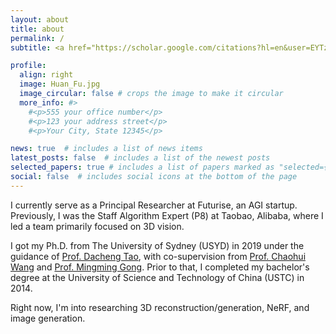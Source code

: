 ```yaml
---
layout: about
title: about
permalink: /
subtitle: <a href="https://scholar.google.com/citations?hl=en&user=EYTzVMwAAAAJ">Google Scholar</a> &nbsp; &nbsp; &nbsp; <i class="fa-solid fa-envelope"></i> hufu6371@uni.sydney.edu.au 

profile:
  align: right
  image: Huan_Fu.jpg
  image_circular: false # crops the image to make it circular
  more_info: #>
    #<p>555 your office number</p>
    #<p>123 your address street</p>
    #<p>Your City, State 12345</p>

news: true  # includes a list of news items
latest_posts: false  # includes a list of the newest posts
selected_papers: true # includes a list of papers marked as "selected={true}"
social: false  # includes social icons at the bottom of the page
---
```


I currently serve as a Principal Researcher at Futurise, an AGI startup. Previously, I was the Staff Algorithm Expert (P8) at Taobao, Alibaba, where I led a team primarily focused on 3D vision. 

I got my Ph.D. from The University of Sydney (USYD) in 2019 under the guidance of [Prof. Dacheng Tao](https://www.sydney.edu.au/engineering/about/our-people/academic-staff/dacheng-tao.html), with co-supervision from [Prof. Chaohui Wang](https://igm.univ-mlv.fr/~cwang/index.php) and [Prof. Mingming Gong](https://mingming-gong.github.io/). Prior to that, I completed my bachelor's degree at the University of Science and Technology of China (USTC) in 2014. 

Right now, I'm into researching 3D reconstruction/generation, NeRF, and image generation.

